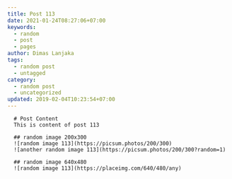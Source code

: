 ```yaml
---
title: Post 113
date: 2021-01-24T08:27:06+07:00
keywords:
  - random
  - post
  - pages
author: Dimas Lanjaka
tags:
  - random post
  - untagged
category:
  - random post
  - uncategorized
updated: 2019-02-04T10:23:54+07:00
---
```


      # Post Content
      This is content of post 113

      ## random image 200x300
      ![random image 113](https://picsum.photos/200/300)
      ![another random image 113](https://picsum.photos/200/300?random=1)

      ## random image 640x480
      ![random image 113](https://placeimg.com/640/480/any)
      